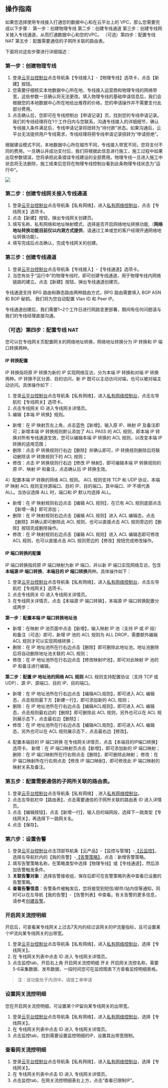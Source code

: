 ## 操作指南
如果您选择使用专线接入打通您的数据中心和在云平台上的 VPC，那么您需要完成以下步骤：
第一步：创建物理专线
第二步：创建专线通道
第三步：创建专线网关接入专线通道，从而打通数据中心和您的VPC。
（可选）第四步：配置专线NAT
第五步：配置需要通信的子网所关联的路由表。

下面将对这些步骤进行详细描述：
### 第一步：创建物理专线
1) 登录[云平台控制台](http://console.tce.fsphere.cn/)点击导航条【专线接入】-【物理专线】选项卡，点击【新建】按钮。
2) 您需要仔细核实本地数据中心所在地、专线接入运营商和物理专线的网络带宽，这些参数一旦确认将无法更改。填入物理专线的基础申请信息后，我们会根据您的本地数据中心所在地给出推荐的价格，您的申请操作并不需要支付此部分费用。
3) 点击确认后，您即可在专线控制台【申请记录】页，找到您的专线申请记录。我们的专线经理将在1个工作日内与您联系，沟通专线接入的详细细节，确认专线接入条件满足后，专线申请记录将扭转为“待付款”状态。如果沟通后，云平台无法提供用户专线需求，专线经理将把专线申请记录扭转为“申请拒绝”。

根据建设模式不同，本地数据中心所在城市不同，专线接入带宽不同，您将支付不同的费用。一旦确认并成功支付后，我们将根据此信息进行施工，施工过程中如果出现参数错误，您将承担此条错误专线建设的全部费用。物理专线一旦进入施工中状态将无法删除，施工结束后您将在物理专线控制台看到此条物理专线状态为“运行中”。

![](https://mccdn.qcloud.com/img567fa85e57aa3.png)

### 第二步：创建专线网关接入专线通道
1)	登录[云平台控制台](http://console.tce.fsphere.cn/)点击导航条【私有网络】，进入[私有网络控制台](http://console.tce.fsphere.cn/vpc/vpc?rid=8)，点击【专线网关】选项卡。
2) 点击【新建】按钮，弹出专线网关创建页。
3) 填写名称、私有网络和地址映射模式，选择是否开启网络地址转换功能,（**网络地址转换功能目前仅以内测方式提供**，请通过工单或您的客户经理开通网络地址转换功能）。
4) 填写完成后点击确认，完成专线网关的创建。

### 第三步：创建专线通道
1)	登录[云平台控制台](http://console.tce.fsphere.cn/)点击导航条【专线接入】-【专线通道】选项卡。
2) 当您有处于“运行中”的物理专线时，即可创建专线通道，用于物理专线内网络链路的建立。点击【新建】按钮，弹出专线通道创建页。

专线通道支持 BPG 路由和静态路由两种路由方式，BPG 路由需要填入 BGP ASN 和 BGP 秘钥。
我们将为您自动配置 Vlan ID 和 Peer IP。

专线通道创建后，我们需要1~2个工作日进行网路变更部署，期间有任何问题请与我们的专线经理直接沟通。

### （可选）第四步：配置专线 NAT
您可以在专线网关页配置网关的网络地址转换，网络地址转换分为 IP 转换和 IP 端口转换两种。
#### IP 转换配置
IP 转换指将原 IP 转换为新的 IP 实现网络互访，分为本端 IP 转换和对端 IP 转换两种。IP 转换不区分源、目的访问，新 IP 既可以主动访问对端，也可以被对端主动访问。具体操作如下：

1) 登录[云平台控制台](http://console.tce.fsphere.cn/)点击导航条【私有网络】，进入[私有网络控制台](http://console.tce.fsphere.cn/vpc/vpc?rid=8)，点击左导航栏【专线网关】选项卡。
2) 点击专线网关 ID 进入专线网关详情页。
3) 编辑【本端 IP 转换】规则。

- 新增：在 IP 映射页左上角，点击蓝色【新增】，输入原 IP、映射 IP 及备注即可；新增本端 IP 转换规则默认添加了 ALL PASS 的 ACL 规则，即本端 IP 转换对所有专线通道生效，您可以编辑本端 IP 转换的 ACL 规则，以改变本端 IP 转换的适用范围；
- 删除：点击 IP 转换规则行右边【删除】并确认即可，IP 转换规则删除后将联动删除该 IP 转换规则下的 ACL 规则；
- 修改：点击 IP 转换规则行右边【修改 IP 映射】，即可编辑本端 IP 转换规则的原 IP、映射 IP 和备注，点击确认后 IP 转换生效。

4）配置本端 IP 转换的网络 ACL 规则。
ACL 规则支持 TCP 和 UDP 协议，本端 IP 映射 ACL 规则支持源端口、目的 IP、目的端口。其中端口、IP 不填代表 ALL。当协议选择 ALL 时，端口和 IP 默认均选择 ALL。
- 新增：在 IP 映射规则右边点击【编辑 ACL 规则】，在已有 ACL 规则底部点击【新增一条】即可添加；
- 删除：在 IP 映射规则右边点击【编辑 ACL 规则】进入 ACL 编辑态，点击【删除】并确认即可删除此 ACL 规则，也可以直接点击 ACL 规则旁边的【删除】按钮完成删除操作。
- 修改：在 IP 映射规则右边点击【编辑 ACL 规则】进入 ACL 编辑态即可修改 ACL 规则，也可以直接点击 ACL 规则旁边的【修改】按钮完成修改操作。


#### IP 端口转换的配置
IP 端口转换指将原 IP 端口映射为新 IP 端口，并以新 IP 端口实现网络互访，包含**本端源 IP 端口转换**、**本端目的 IP 端口转换**两种。具体操作如下：

1) 登录[云平台控制台](http://console.tce.fsphere.cn/)点击导航条【私有网络】，进入[私有网络控制台](http://console.tce.fsphere.cn/vpc/vpc?rid=8)，点击左导航栏【专线网关】选项卡。
2) 点击专线网关 ID 进入专线网关详情页。
3) 在专线网关详情页，点击【本端源 IP 端口转换】，本端源 IP 端口转换配置分成两步：

**第一步：配置本端 IP 端口转换地址池**
- 新增：在映射 IP 池页面中点击【新增】，输入映射 IP 池（支持 IP 或 IP 段）和备注（可选）即可，新增 IP 池的 ACL 规则为 ALL DROP，需要额外编辑 ACL 规则才可以实现网络转换；
- 删除：在 IP 地址池所在行右边点击【删除】即可删除此地址池，地址池删除后将自动删除地址池关联的 ACL 规则；
- 修改：在 IP 地址池所在行右边点击【修改映射IP池】，即可对此映射 IP 池的 IP 和备注进行编辑。

**第二步：配置 IP 地址池的网络 ACL 规则**
ACL 规则支持配置协议（支持 TCP 或 UDP）、源 IP、源端口、目的 IP、目的端口。
- 新增：在 IP 地址池所在行右边点击【编辑ACL规则】，即可进入 ACL 编辑态，点击规则最下方【新建一行】，即可添加新的 ACL 规则；
- 删除：在 IP 地址池所在行右边点击【编辑ACL规则】，即可进入 ACL 编辑态，点击规则最右边的【删除】即可删除此 ACL 规则，另外也可以在 ACL 规则展示态下，点击最右边【删除】；
- 修改：在 IP 地址池所在行右边点击【编辑ACL规则】，即可进入 ACL 编辑态，另外也可以在 ACL 规则展示态下，点击最右边【修改】。

4) 配置本端目的 IP 端口转换
在专线网关详情页，点击【本端目的IP端口转换】选项卡。
新增：在 IP 端口映射页点击【新增】，即可添加新的 IP 端口映射；
删除：在 IP 端口映射所在行右侧点击【删除】，即可删除此映射；
修改：在 IP 端口映射所在行右侧点击【修改 IP 端口映射】，即可修改此 IP 端口映射的映射关系及备注。

### 第五步：配置需要通信的子网所关联的路由表。
1)	登录[云平台控制台](http://console.tce.fsphere.cn/)点击导航条【私有网络】, 进入[私有网络控制台](http://console.tce.fsphere.cn/vpc/vpc?rid=8)。
2)	点击左导航栏中【路由表】，点击需要通信的子网所关联的路由表 ID 进入详情页。
3)	点击【编辑按钮】，点击【新增一行】，输入目的端网段，选择下一跳类型【专线网关】，再选择下一跳网关名。
4)	点击【保存】。

### 第六步：设置告警
1)	登录[云平台控制台](http://console.tce.fsphere.cn/)点击顶部导航条【云产品】-【监控与管理】-[【云监控】](http://console.tce.fsphere.cn/monitor/overview)，选择左导航栏内的【我的告警】-[【告警策略】](http://console.tce.fsphere.cn/monitor/policylist)，点击：新增告警策略。
2)	填写告警策略名称，在策略类型中选择【物理专线】或【专线通道】，然后添加告警触发条件。
3)	**关联告警对象**：选择告警接收组，保存后即可在告警策略列表中查看已设置的告警策略。
4)	**查看告警信息**：告警条件被触发后，您将接受到短信/邮件/站内信等通知，同时可以在左导航【我的告警】-【告警列表】中查看。有关告警的更多信息，请参考[创建告警](http://tce.fsphere.cn/doc/product/248/1073)。

### 开启网关流控明细
开启后，可查看某专线网关上过去7天内的经过该网关的IP流量指标，且可设置某个IP流向某专线网关的出带宽。
1)	登录[云平台控制台](http://console.tce.fsphere.cn/)点击导航条【私有网络】，进入[私有网络控制台](http://console.tce.fsphere.cn/vpc/vpc?rid=8)，选择【专线网关】。
2) 在 专线网关列表中点击 ID 进入 专线网关详情页。
3) 点击监控tab，开启右上角 开启网关流控明细 开关
开启网关流控名称，需要5-6采集数据、发布数据，一段时间您可在监控图表下方查看监控明细表格。


>注：该功能处于内测中，请提工单申请

### 设置网关流控明细
您在开启网关流控明细，可设置某个IP留向某专线网关的出带宽。
1)	登录[云平台控制台](http://console.tce.fsphere.cn/)点击导航条【私有网络】，进入[私有网络控制台](http://console.tce.fsphere.cn/vpc/vpc?rid=8)，选择【专线网关】。
2) 在 专线网关列表中点击 ID 进入 专线网关详情页。
3) 点击监控tab，找到需要设置监控明细的IP，设置其出带宽限制。

### 查看网关流控明细
1)	登录[云平台控制台](http://console.tce.fsphere.cn/)点击导航条【私有网络】，进入[私有网络控制台](http://console.tce.fsphere.cn/vpc/vpc?rid=8)，选择【专线网关】。
2) 在 专线网关列表中点击 ID 进入 专线网关详情页。
3) 点击监控tab，在网关流控明细表右上方，点击“查看已限制IP”。
